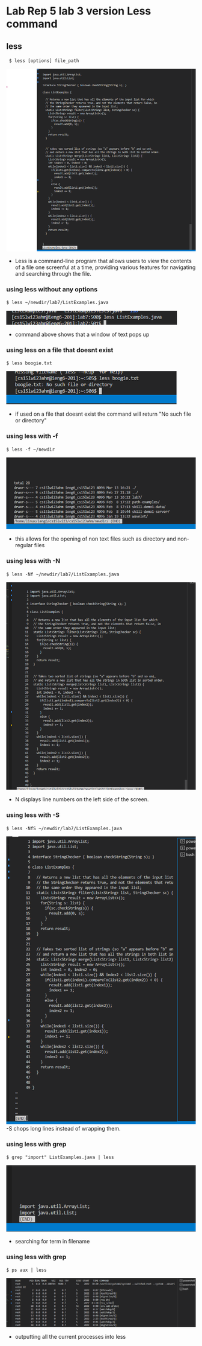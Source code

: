 # Lab Rep 5 lab 3 version Less command

## less
```
 $ less [options] file_path
```
![hello world](5ss1.png)
- Less is a command-line program that allows users to view the contents of a file one screenful at a time, providing various features for navigating and searching through the file.


### using less without any options

```
$ less ~/newdir/lab7/ListExamples.java 
```
![hello world](5ss2.png)
- command above shows that a window of text pops up

### using less on a file that doesnt exist
```
$ less boogie.txt
```
![hello world](5ss3.png)
- if used on a file that doesnt exist the command will return  "No such file or directory"

### using less with -f
```
$ less -f ~/newdir
```
![hello world](5ss5.png)
- this allows for the opening of non text files such as directory and non-regular files


### using less with -N
```
$ less -Nf ~/newdir/lab7/ListExamples.java 
```
![hello world](5ss4.png)
- N displays line numbers on the left side of the screen.



### using less with -S
```
$ less -NfS ~/newdir/lab7/ListExamples.java 
```
![hello world](5ss6.png)
-S chops long lines instead of wrapping them.


### using less with grep
```
$ grep "import" ListExamples.java | less  
```
![hello world](5ss7.png)
- searching for term in filename

### using less with grep
```
$ ps aux | less
```
![hello world](5ss8.png)
- outputting all the current processes into less

